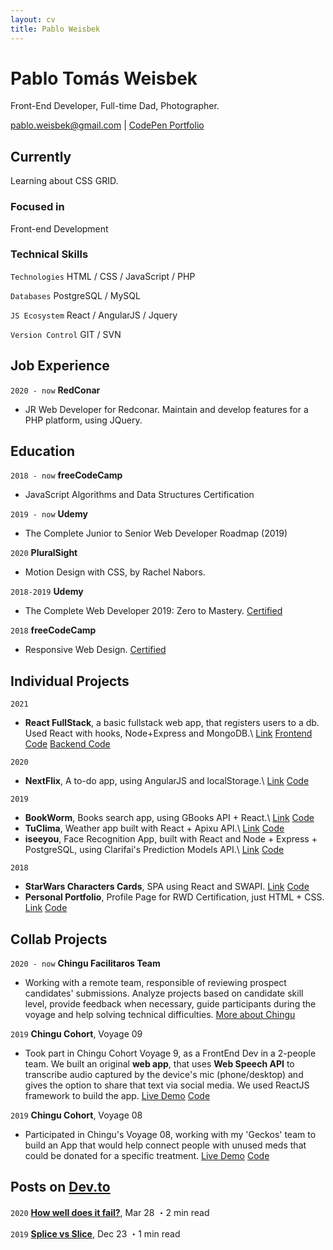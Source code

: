 ```yaml
---
layout: cv
title: Pablo Weisbek
---
```

# Pablo Tomás Weisbek
Front-End Developer, Full-time Dad, Photographer.

<div id="webaddress">
<a href="pablo.weisbek@gmail.com">pablo.weisbek@gmail.com</a>
| <a href="https://codepen.io/pablowbk/">CodePen Portfolio</a>
</div>


## Currently
Learning about CSS GRID.

### Focused in
Front-end Development

### Technical Skills

`Technologies`
HTML / CSS / JavaScript / PHP

`Databases`
PostgreSQL / MySQL

`JS Ecosystem`
React / AngularJS / Jquery

`Version Control`
GIT / SVN


## Job Experience

`2020 - now`
__RedConar__

- JR Web Developer for Redconar. Maintain and develop features for a PHP platform, using JQuery.


## Education

`2018 - now`
__freeCodeCamp__

- JavaScript Algorithms and Data Structures Certification

`2019 - now`
__Udemy__

- The Complete Junior to Senior Web Developer Roadmap (2019)

`2020`
__PluralSight__

- Motion Design with CSS, by Rachel Nabors.

`2018-2019`
__Udemy__

- The Complete Web Developer 2019: Zero to Mastery. [Certified](https://www.udemy.com/certificate/UC-6YBE78BR/)

`2018`
__freeCodeCamp__

- Responsive Web Design. [Certified](https://www.freecodecamp.org/certification/pablowbk/responsive-web-design)


## Individual Projects
`2021`
* __React FullStack__, a basic fullstack web app, that registers users to a db. Used React with hooks, Node+Express and MongoDB.\ [Link](https://react-login-frontend.netlify.app/) [Frontend Code](https://github.com/pablowbk/react-login) [Backend Code](https://github.com/pablowbk/react-login-backend)

`2020`
* __NextFlix__, A to-do app, using AngularJS and localStorage.\ [Link](https://ajstodo.netlify.com/) [Code](https://github.com/pablowbk/ajs-todo)

`2019`
* __BookWorm__, Books search app, using GBooks API + React.\ [Link](https://pablowbk.github.io/bookworm/) [Code](https://github.com/pablowbk/bookworm)
* __TuClima__, Weather app built with React + Apixu API.\ [Link](https://tuclima.netlify.com) [Code](https://github.com/pablowbk/tuclima)
* __iseeyou__, Face Recognition App, built with React and Node + Express + PostgreSQL, using Clarifai's Prediction Models API.\ [Link](https://iseeyou.netlify.com) [Code](https://github.com/pablowbk/iseeyou)

`2018`
* __StarWars Characters Cards__, SPA using React and SWAPI. [Link](https://pablowbk.github.io/react-swapi-test/) [Code](https://pablowbk.github.io/react-swapi-test/)
* __Personal Portfolio__, Profile Page for RWD Certification, just HTML + CSS. [Link](https://pablowbk.github.io/) [Code](https://pablowbk.github.io/)


## Collab Projects
`2020 - now`
__Chingu Facilitaros Team__

- Working with a remote team, responsible of reviewing prospect candidates' submissions. Analyze projects based on candidate skill level, provide feedback when necessary, guide participants during the voyage and help solving technical difficulties. [More about Chingu](https://www.chingu.io/)

`2019`
__Chingu Cohort__, Voyage 09

- Took part in Chingu Cohort Voyage 9, as a FrontEnd Dev in a 2-people team. We built an original **web app**, that uses **Web Speech API** to transcribe audio captured by the device's mic (phone/desktop) and gives the option to share that text via social media. We used ReactJS framework to build the app.
[Live Demo](https://chingu-v9-geckos-04.netlify.com/) [Code](https://github.com/pablowbk/v9-geckos-team-04)

`2019`
__Chingu Cohort__, Voyage 08

- Participated in Chingu's Voyage 08, working with my 'Geckos' team to build an App that would help connect people with unused meds that could be donated for a specific treatment. 
[Live Demo](https://medshub.netlify.com/) [Code](https://github.com/pablowbk/v8-geckos-team-06)


## Posts on [Dev.to](https://dev.to/pablowbk)

`2020`
__[How well does it fail?](https://dev.to/pablowbk/game-how-well-does-it-fail-without-js-1l2i)__, Mar 28 ・2 min read

`2019`
__[Splice vs Slice](https://dev.to/pablowbk/splice-slice-k2e)__, Dec 23 ・1 min read


<!-- ### Footer

Last updated: Jan 2021 -->
